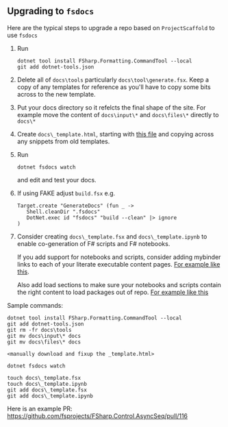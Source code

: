 

## Upgrading to `fsdocs`


Here are the typical steps to upgrade a repo based on `ProjectScaffold` to use `fsdocs`

1. Run

       dotnet tool install FSharp.Formatting.CommandTool --local
       git add dotnet-tools.json   

2. Delete all of `docs\tools` particularly `docs\tool\generate.fsx`.  Keep a copy of any templates for reference as you'll have to copy some bits across to the new template.

3. Put your docs directory so it refelcts the final shape of the site. For example move the content of `docs\input\*` and `docs\files\*` directly to `docs\*`

4. Create `docs\_template.html`, starting with [this file](https://github.com/fsprojects/FSharp.Formatting/blob/master/misc/templates/_template.html) and 
   copying across any snippets from old templates.

5. Run

       dotnet fsdocs watch

   and edit and test your docs.

6. If using FAKE adjust `build.fsx` e.g.

       Target.create "GenerateDocs" (fun _ ->
          Shell.cleanDir ".fsdocs"
          DotNet.exec id "fsdocs" "build --clean" |> ignore
       )

7. Consider creating `docs\_template.fsx` and `docs\_template.ipynb` to enable co-generation of F# scripts and F# notebooks.

   If you add support for notebooks and scripts, consider adding mybinder links to each of your literate executable content pages. [For example like this](https://github.com/fsprojects/FSharp.Formatting/blob/master/docs/literate.fsx#L19).

   Also add load sections to make sure your notebooks and scripts contain the right content to load packages out of repo.  [For example like this](https://github.com/fsprojects/FSharp.Formatting/blob/master/docs/literate.fsx#L1)

Sample commands: 

    dotnet tool install FSharp.Formatting.CommandTool --local
    git add dotnet-tools.json   
    git rm -fr docs\tools
    git mv docs\input\* docs
    git mv docs\files\* docs
    
    <manually download and fixup the _template.html>

    dotnet fsdocs watch

    touch docs\_template.fsx
    touch docs\_template.ipynb
    git add docs\_template.fsx
    git add docs\_template.ipynb

Here is an example PR: https://github.com/fsprojects/FSharp.Control.AsyncSeq/pull/116

